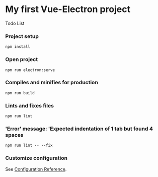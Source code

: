 # My first Vue-Electron project

Todo List


### Project setup
```
npm install
```

### Open project
```
npm run electron:serve
```

### Compiles and minifies for production
```
npm run build
```

### Lints and fixes files
```
npm run lint
```

### 'Error' message: 'Expected indentation of 1 tab but found 4 spaces
```
npm run lint -- --fix
```

### Customize configuration
See [Configuration Reference](https://cli.vuejs.org/config/).
